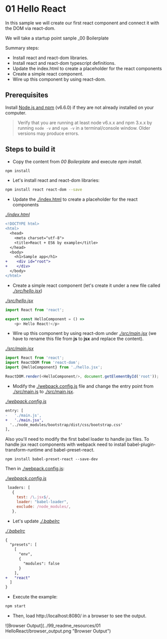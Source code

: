 # 01 Hello React

In this sample we will create our first react component and connect it with the
DOM via react-dom.

We will take a startup point sanple _00 Boilerplate

Summary steps:

- Install react and react-dom libraries.
- Install react and react-dom typescript definitions.
- Update the index.html to create a placeholder for the react components
- Create a simple react component.
- Wire up this component by using react-dom.

## Prerequisites

Install [Node.js and npm](https://nodejs.org/en/) (v6.6.0) if they are not already installed on your computer.

> Verify that you are running at least node v6.x.x and npm 3.x.x by running `node -v` and `npm -v` in a terminal/console window. Older versions may produce errors.

## Steps to build it

- Copy the content from _00 Boilerplate_ and execute _npm install_.

```bash
npm install
```

- Let's install react and react-dom libraries:

```bash
npm install react react-dom --save
```

- Update the [./index.html](./index.html) to create a placeholder for the react components

_[./index.html](./index.html)_
```diff
<!DOCTYPE html>
<html>
  <head>
    <meta charset="utf-8">
    <title>React + ES6 by example</title>
  </head>
  <body>
    <h1>Sample app</h1>
+    <div id="root">
+    </div>    
  </body>
</html>
```

- Create a simple react component (let's create it under a new file called _[./src/hello.jsx](./src/hello.jsx)_)

_[./src/hello.jsx](./src/hello.jsx)_
```javascript
import React from 'react';

export const HelloComponent = () =>
    <p> Hello React!</p>
```

- Wire up this component by using react-dom under _[./src/main.jsx](./src/main.jsx)_ (we have to rename this file
  from **js** to **jsx** and replace the content).

_[./src/main.jsx](./src/main.jsx)_
```javascript
import React from 'react';
import ReactDOM from 'react-dom';
import {HelloComponent} from './hello.jsx';

ReactDOM.render(<HelloComponent/>, document.getElementById('root'));
```

- Modify the [./webpack.config.js](./webpack.config.js) file and change the entry point from [./src/main.js](./src/main.jsx)
to [./src/main.jsx](./src/main.jsx).

_[./webpack.config.js](./webpack.config.js)_
 ```diff
 entry: [
-   './main.js',
+   './main.jsx',
   '../node_modules/bootstrap/dist/css/bootstrap.css'
 ],
 ```

 Also you'll need to modify the first babel loader to handle jsx files.
 To handle jsx react components with webpack need to install babel-plugin-transform-runtime and babel-preset-react.

 ```
 npm install babel-preset-react --save-dev
 ```

Then in [./webpack.config.js](./webpack.config.js):

_[./webpack.config.js](./webpack.config.js)_
```javascript
 loaders: [
   {
     test: /\.jsx$/,
     loader: "babel-loader",
     exclude: /node_modules/,
   },
```

- Let's update _[./.babelrc](./.babelrc)_

_[./.babelrc](./.babelrc)_
```diff
{
  "presets": [
    [
      "env",      
      {
        "modules": false
      }
    ],
+   "react"    
  ]
}
```

- Execute the example:

 ```bash
 npm start
 ```

- Then, load http://localhost:8080/ in a browser to see the output.

 ![Browser Output](../99_readme_resources/01 HelloReact/browser_output.png "Browser Output")
